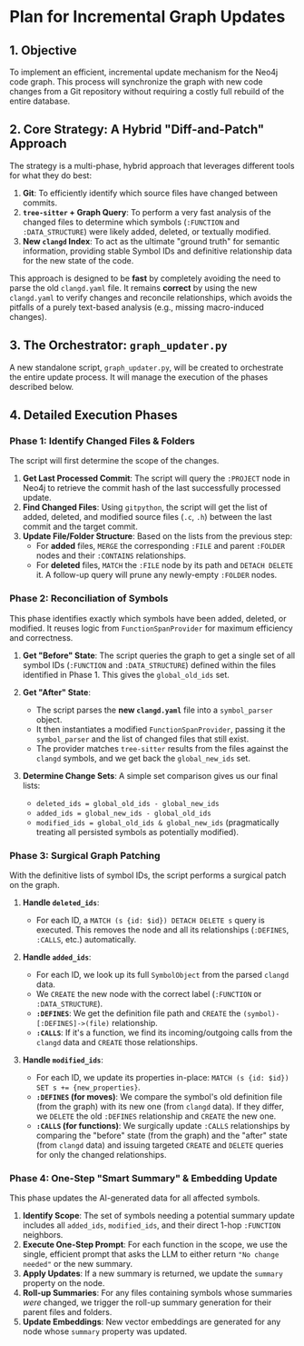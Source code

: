 # Plan for Incremental Graph Updates

## 1. Objective

To implement an efficient, incremental update mechanism for the Neo4j code graph. This process will synchronize the graph with new code changes from a Git repository without requiring a costly full rebuild of the entire database.

## 2. Core Strategy: A Hybrid "Diff-and-Patch" Approach

The strategy is a multi-phase, hybrid approach that leverages different tools for what they do best:

1.  **Git**: To efficiently identify which source files have changed between commits.
2.  **`tree-sitter` + Graph Query**: To perform a very fast analysis of the changed files to determine which symbols (`:FUNCTION` and `:DATA_STRUCTURE`) were likely added, deleted, or textually modified.
3.  **New `clangd` Index**: To act as the ultimate "ground truth" for semantic information, providing stable Symbol IDs and definitive relationship data for the new state of the code.

This approach is designed to be **fast** by completely avoiding the need to parse the old `clangd.yaml` file. It remains **correct** by using the new `clangd.yaml` to verify changes and reconcile relationships, which avoids the pitfalls of a purely text-based analysis (e.g., missing macro-induced changes).

## 3. The Orchestrator: `graph_updater.py`

A new standalone script, `graph_updater.py`, will be created to orchestrate the entire update process. It will manage the execution of the phases described below.

## 4. Detailed Execution Phases

### Phase 1: Identify Changed Files & Folders

The script will first determine the scope of the changes.

1.  **Get Last Processed Commit**: The script will query the `:PROJECT` node in Neo4j to retrieve the commit hash of the last successfully processed update.
2.  **Find Changed Files**: Using `gitpython`, the script will get the list of added, deleted, and modified source files (`.c`, `.h`) between the last commit and the target commit.
3.  **Update File/Folder Structure**: Based on the lists from the previous step:
    *   For **added** files, `MERGE` the corresponding `:FILE` and parent `:FOLDER` nodes and their `:CONTAINS` relationships.
    *   For **deleted** files, `MATCH` the `:FILE` node by its path and `DETACH DELETE` it. A follow-up query will prune any newly-empty `:FOLDER` nodes.

### Phase 2: Reconciliation of Symbols

This phase identifies exactly which symbols have been added, deleted, or modified. It reuses logic from `FunctionSpanProvider` for maximum efficiency and correctness.

1.  **Get "Before" State**: The script queries the graph to get a single set of all symbol IDs (`:FUNCTION` and `:DATA_STRUCTURE`) defined within the files identified in Phase 1. This gives the `global_old_ids` set.

2.  **Get "After" State**:
    *   The script parses the **new `clangd.yaml`** file into a `symbol_parser` object.
    *   It then instantiates a modified `FunctionSpanProvider`, passing it the `symbol_parser` and the list of changed files that still exist.
    *   The provider matches `tree-sitter` results from the files against the `clangd` symbols, and we get back the `global_new_ids` set.

3.  **Determine Change Sets**: A simple set comparison gives us our final lists:
    *   `deleted_ids = global_old_ids - global_new_ids`
    *   `added_ids = global_new_ids - global_old_ids`
    *   `modified_ids = global_old_ids & global_new_ids` (pragmatically treating all persisted symbols as potentially modified).

### Phase 3: Surgical Graph Patching

With the definitive lists of symbol IDs, the script performs a surgical patch on the graph.

1.  **Handle `deleted_ids`**:
    *   For each ID, a `MATCH (s {id: $id}) DETACH DELETE s` query is executed. This removes the node and all its relationships (`:DEFINES`, `:CALLS`, etc.) automatically.

2.  **Handle `added_ids`**:
    *   For each ID, we look up its full `SymbolObject` from the parsed `clangd` data.
    *   We `CREATE` the new node with the correct label (`:FUNCTION` or `:DATA_STRUCTURE`).
    *   **`:DEFINES`**: We get the definition file path and `CREATE` the `(symbol)-[:DEFINES]->(file)` relationship.
    *   **`:CALLS`**: If it's a function, we find its incoming/outgoing calls from the `clangd` data and `CREATE` those relationships.

3.  **Handle `modified_ids`**:
    *   For each ID, we update its properties in-place: `MATCH (s {id: $id}) SET s += {new_properties}`.
    *   **`:DEFINES` (for moves)**: We compare the symbol's old definition file (from the graph) with its new one (from `clangd` data). If they differ, we `DELETE` the old `:DEFINES` relationship and `CREATE` the new one.
    *   **`:CALLS` (for functions)**: We surgically update `:CALLS` relationships by comparing the "before" state (from the graph) and the "after" state (from `clangd` data) and issuing targeted `CREATE` and `DELETE` queries for only the changed relationships.

### Phase 4: One-Step "Smart Summary" & Embedding Update

This phase updates the AI-generated data for all affected symbols.

1.  **Identify Scope**: The set of symbols needing a potential summary update includes all `added_ids`, `modified_ids`, and their direct 1-hop `:FUNCTION` neighbors.
2.  **Execute One-Step Prompt**: For each function in the scope, we use the single, efficient prompt that asks the LLM to either return `"No change needed"` or the new summary.
3.  **Apply Updates**: If a new summary is returned, we update the `summary` property on the node.
4.  **Roll-up Summaries**: For any files containing symbols whose summaries *were* changed, we trigger the roll-up summary generation for their parent files and folders.
5.  **Update Embeddings**: New vector embeddings are generated for any node whose `summary` property was updated.
